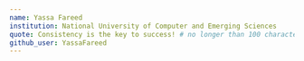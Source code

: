 ```yaml
---
name: Yassa Fareed 
institution: National University of Computer and Emerging Sciences
quote: Consistency is the key to success! # no longer than 100 characters, avoid using quotes(") to guarantee the format remains the same.
github_user: YassaFareed
---
```

